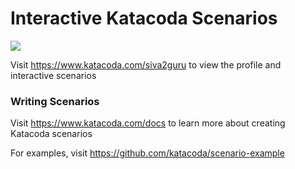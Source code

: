 # Interactive Katacoda Scenarios

[![](http://shields.katacoda.com/katacoda/siva2guru/count.svg)](https://www.katacoda.com/siva2guru "Get your profile on Katacoda.com")

Visit https://www.katacoda.com/siva2guru to view the profile and interactive scenarios

### Writing Scenarios
Visit https://www.katacoda.com/docs to learn more about creating Katacoda scenarios

For examples, visit https://github.com/katacoda/scenario-example
